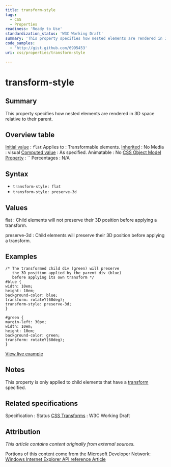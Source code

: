 ```yaml
---
title: transform-style
tags:
  - CSS
  - Properties
readiness: 'Ready to Use'
standardization_status: 'W3C Working Draft'
summary: 'This property specifies how nested elements are rendered in 3D space relative to their parent.'
code_samples:
  - 'http://gist.github.com/6995453'
uri: css/properties/transform-style

---
```

# transform-style

## Summary

This property specifies how nested elements are rendered in 3D space relative to their parent.

## Overview table

[Initial value](/css/concepts/initial_value)
:   `flat`
Applies to
:   Transformable elements.
[Inherited](/css/concepts/inherited)
:   No
Media
:   visual
[Computed value](/css/concepts/computed_value)
:   As specified.
Animatable
:   No
[CSS Object Model Property](/css/concepts/cssom)
:   ``
Percentages
:   N/A

## Syntax

-   `transform-style: flat`
-   `transform-style: preserve-3d`

## Values

flat
:   Child elements will not preserve their 3D position before applying a transform.

preserve-3d
:   Child elements will preserve their 3D position before applying a transform.

## Examples

``` {.css}
/* The transformed child div (green) will preserve
   the 3D position applied by the parent div (blue)
   before applying its own transform */
#blue {
width: 10em;
height: 10em;
background-color: blue;
transform: rotateY(60deg);
transform-style: preserve-3d;
}

#green {
margin-left: 30px;
width: 10em;
height: 10em;
background-color: green;
transform: rotateY(60deg);
}
```

[View live example](http://code.webplatform.org/gist/6995453)

## Notes

This property is only applied to child elements that have a [transform](/css/transforms/transform) specified.

## Related specifications

Specification
:   Status
[CSS Transforms](http://www.w3.org/TR/css3-transforms)
:   W3C Working Draft

## Attribution

*This article contains content originally from external sources.*

Portions of this content come from the Microsoft Developer Network: [Windows Internet Explorer API reference Article](http://msdn.microsoft.com/en-us/library/ie/hh828809%28v=vs.85%29.aspx)


